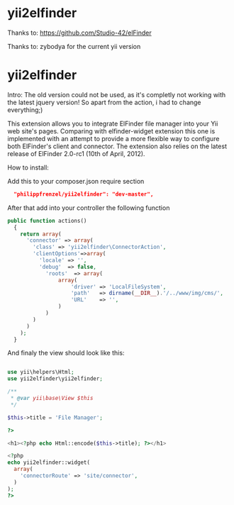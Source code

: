 yii2elfinder
============

Thanks to:
https://github.com/Studio-42/elFinder

Thanks to:
zybodya for the current yii version

yii2elfinder
============

Intro: The old version could not be used, as it's completly not working with the latest jquery version! So
apart from the action, i had to change everything;)

This extension allows you to integrate ElFinder file manager into your Yii web site's pages. Comparing with elfinder-widget extension this one is implemented with an attempt to provide a more flexible way to configure both ElFinder's client and connector. The extension also relies on the latest release of ElFinder 2.0-rc1 (10th of April, 2012).

How to install:

Add this to your composer.json require section

```json
  "philippfrenzel/yii2elfinder": "dev-master",
```

After that add into your controller the following function

```php
public function actions()
  {
    return array(
      'connector' => array(
        'class' => 'yii2elfinder\ConnectorAction',
        'clientOptions'=>array(
          'locale' => '',
          'debug'  => false,
            'roots'  => array(
                array(
                    'driver' => 'LocalFileSystem',
                    'path'   => dirname(__DIR__).'/../www/img/cms/',
                    'URL'    => '',
                )
            )   
        )
      )
    );
  }
```

And finaly the view should look like this:

```php

use yii\helpers\Html;
use yii2elfinder\yii2elfinder;

/**
 * @var yii\base\View $this
 */

$this->title = 'File Manager';

?>

<h1><?php echo Html::encode($this->title); ?></h1>

<?php
echo yii2elfinder::widget(
  array(
    'connectorRoute' => 'site/connector',
  )
);
?>
```
